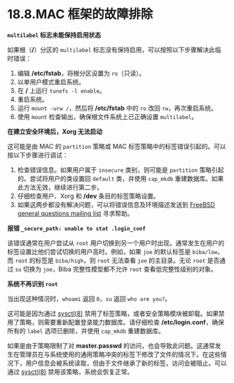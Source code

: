 # 18.8.MAC 框架的故障排除

**`multilabel` 标志未能保持启用状态**

如果根（**/**）分区的 `multilabel` 标志没有保持启用，可以按照以下步骤解决此临时错误：

1. 编辑 **/etc/fstab**，将根分区设置为 `ro`（只读）。
2. 以单用户模式重启系统。
3. 在 **/** 上运行 `tunefs -l enable`。
4. 重启系统。
5. 运行 `mount -urw /`，然后将 **/etc/fstab** 中的 `ro` 改回 `rw`，再次重启系统。
6. 使用 `mount` 检查输出，确保根文件系统上已正确设置 `multilabel`。

**在建立安全环境后，Xorg 无法启动**

这可能是由 MAC 的 `partition` 策略或 MAC 标签策略中的标签错误引起的。可以按以下步骤进行调试：

1. 检查错误信息。如果用户属于 `insecure` 类别，则可能是 `partition` 策略引起的。尝试将用户的类设置回 `default` 类，并使用 `cap_mkdb` 重建数据库。如果此方法无效，继续进行第二步。
2. 仔细检查用户、Xorg 和 **/dev** 条目的标签策略设置。
3. 如果这两步都没有解决问题，可以将错误信息及环境描述发送到 [FreeBSD general questions mailing list](https://lists.freebsd.org/subscription/freebsd-questions) 寻求帮助。

**报错 `_secure_path: unable to stat .login_conf`**

该错误通常在用户尝试从 `root` 用户切换到另一个用户时出现。通常发生在用户的标签设置比他们尝试切换的用户高时。例如，如果 `joe` 的默认标签是 `biba/low`，而 `root` 的标签是 `biba/high`，则 `root` 无法查看 `joe` 的主目录。无论 `root` 是否通过 `su` 切换为 `joe`，Biba 完整性模型都不允许 `root` 查看低完整性级别的对象。

**系统不再识别 `root`**

当出现这种情况时，`whoami` 返回 `0`，`su` 返回 `who are you?`。

这可能是因为通过 [sysctl(8)](https://man.freebsd.org/cgi/man.cgi?query=sysctl&sektion=8&format=html) 禁用了标签策略，或者安全策略模块被卸载。如果禁用了策略，则需要重新配置登录能力数据库。请仔细检查 **/etc/login.conf**，确保所有的 `label` 选项已删除，并使用 `cap_mkdb` 重建数据库。

如果是由于策略限制了对 **master.passwd** 的访问，也会导致此问题。这通常发生在管理员在与系统使用的通用策略冲突的标签下修改了文件的情况下。在这些情况下，用户信息会被系统读取，但由于文件继承了新的标签，访问会被阻止。可以通过 [sysctl(8)](https://man.freebsd.org/cgi/man.cgi?query=sysctl&sektion=8&format=html) 禁用该策略，系统会恢复正常。
